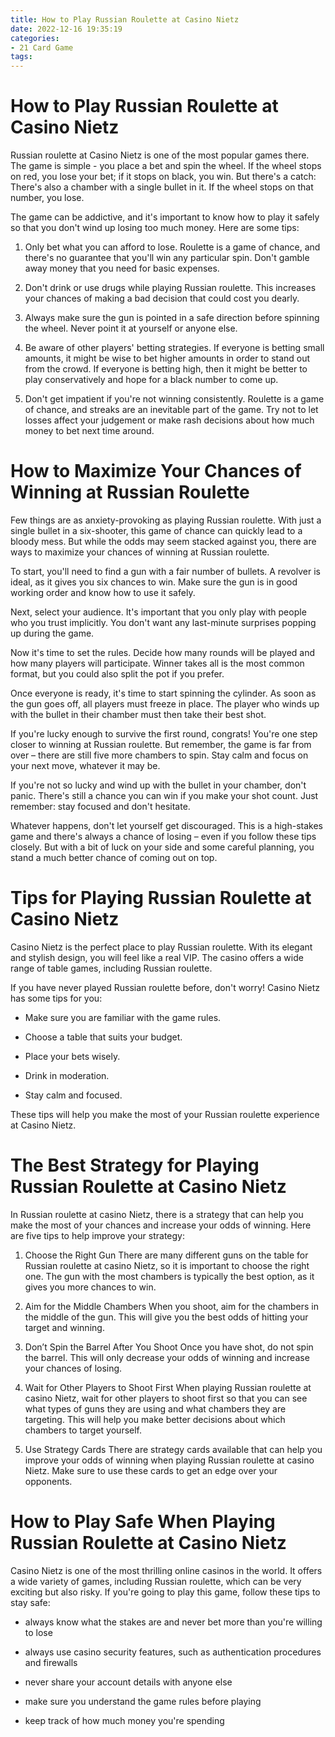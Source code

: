 ```yaml
---
title: How to Play Russian Roulette at Casino Nietz 
date: 2022-12-16 19:35:19
categories:
- 21 Card Game
tags:
---
```



#  How to Play Russian Roulette at Casino Nietz 

Russian roulette at Casino Nietz is one of the most popular games there. The game is simple - you place a bet and spin the wheel. If the wheel stops on red, you lose your bet; if it stops on black, you win. But there's a catch: There's also a chamber with a single bullet in it. If the wheel stops on that number, you lose.

The game can be addictive, and it's important to know how to play it safely so that you don't wind up losing too much money. Here are some tips:

1. Only bet what you can afford to lose. Roulette is a game of chance, and there's no guarantee that you'll win any particular spin. Don't gamble away money that you need for basic expenses.

2. Don't drink or use drugs while playing Russian roulette. This increases your chances of making a bad decision that could cost you dearly.

3. Always make sure the gun is pointed in a safe direction before spinning the wheel. Never point it at yourself or anyone else.

4. Be aware of other players' betting strategies. If everyone is betting small amounts, it might be wise to bet higher amounts in order to stand out from the crowd. If everyone is betting high, then it might be better to play conservatively and hope for a black number to come up.

5. Don't get impatient if you're not winning consistently. Roulette is a game of chance, and streaks are an inevitable part of the game. Try not to let losses affect your judgement or make rash decisions about how much money to bet next time around.

#  How to Maximize Your Chances of Winning at Russian Roulette 

Few things are as anxiety-provoking as playing Russian roulette. With just a single bullet in a six-shooter, this game of chance can quickly lead to a bloody mess. But while the odds may seem stacked against you, there are ways to maximize your chances of winning at Russian roulette.

To start, you'll need to find a gun with a fair number of bullets. A revolver is ideal, as it gives you six chances to win. Make sure the gun is in good working order and know how to use it safely.

Next, select your audience. It's important that you only play with people who you trust implicitly. You don't want any last-minute surprises popping up during the game.

Now it's time to set the rules. Decide how many rounds will be played and how many players will participate. Winner takes all is the most common format, but you could also split the pot if you prefer.

Once everyone is ready, it's time to start spinning the cylinder. As soon as the gun goes off, all players must freeze in place. The player who winds up with the bullet in their chamber must then take their best shot.

If you're lucky enough to survive the first round, congrats! You're one step closer to winning at Russian roulette. But remember, the game is far from over – there are still five more chambers to spin. Stay calm and focus on your next move, whatever it may be.

If you're not so lucky and wind up with the bullet in your chamber, don't panic. There's still a chance you can win if you make your shot count. Just remember: stay focused and don't hesitate.

Whatever happens, don't let yourself get discouraged. This is a high-stakes game and there's always a chance of losing – even if you follow these tips closely. But with a bit of luck on your side and some careful planning, you stand a much better chance of coming out on top.

#  Tips for Playing Russian Roulette at Casino Nietz 

Casino Nietz is the perfect place to play Russian roulette. With its elegant and stylish design, you will feel like a real VIP. The casino offers a wide range of table games, including Russian roulette.

If you have never played Russian roulette before, don't worry! Casino Nietz has some tips for you:

- Make sure you are familiar with the game rules.

- Choose a table that suits your budget.

- Place your bets wisely.

- Drink in moderation.

- Stay calm and focused.

These tips will help you make the most of your Russian roulette experience at Casino Nietz.

#  The Best Strategy for Playing Russian Roulette at Casino Nietz 

In Russian roulette at casino Nietz, there is a strategy that can help you make the most of your chances and increase your odds of winning. Here are five tips to help improve your strategy:

1. Choose the Right Gun
There are many different guns on the table for Russian roulette at casino Nietz, so it is important to choose the right one. The gun with the most chambers is typically the best option, as it gives you more chances to win.

2. Aim for the Middle Chambers
When you shoot, aim for the chambers in the middle of the gun. This will give you the best odds of hitting your target and winning.

3. Don’t Spin the Barrel After You Shoot
Once you have shot, do not spin the barrel. This will only decrease your odds of winning and increase your chances of losing.

4. Wait for Other Players to Shoot First
When playing Russian roulette at casino Nietz, wait for other players to shoot first so that you can see what types of guns they are using and what chambers they are targeting. This will help you make better decisions about which chambers to target yourself.

5. Use Strategy Cards
There are strategy cards available that can help you improve your odds of winning when playing Russian roulette at casino Nietz. Make sure to use these cards to get an edge over your opponents.

#  How to Play Safe When Playing Russian Roulette at Casino Nietz

Casino Nietz is one of the most thrilling online casinos in the world. It offers a wide variety of games, including Russian roulette, which can be very exciting but also risky. If you're going to play this game, follow these tips to stay safe:

- always know what the stakes are and never bet more than you're willing to lose

- always use casino security features, such as authentication procedures and firewalls

- never share your account details with anyone else

- make sure you understand the game rules before playing

- keep track of how much money you're spending